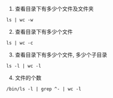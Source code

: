 1. 查看目录下有多少个文件及文件夹
```
ls | wc -w
```
2. 查看目录下有多少个文件
```
ls | wc -c
```
3. 查看目录下有多少个文件, 多少个子目录
```
ls -l | wc -l
```
4. 文件的个数
```
/bin/ls -l | grep ^- | wc -l
```